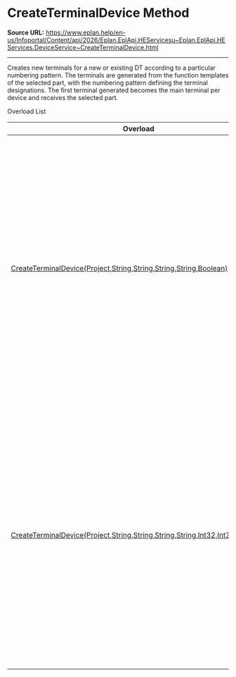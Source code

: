 # CreateTerminalDevice Method

**Source URL:** https://www.eplan.help/en-us/Infoportal/Content/api/2026/Eplan.EplApi.HEServicesu~Eplan.EplApi.HEServices.DeviceService~CreateTerminalDevice.html

---

Creates new terminals for a new or existing DT according to a particular numbering pattern. The terminals are generated from the function templates of the selected part, with the numbering pattern defining the terminal designations. The first terminal generated becomes the main terminal per device and receives the selected part.

Overload List

| Overload | Description |
| --- | --- |
| [CreateTerminalDevice(Project,String,String,String,String,Boolean)](topic1329.html) | Creates new terminals for a new or existing DT according to a particular numbering pattern. The terminals are generated from the function templates of the selected part, with the numbering pattern defining the terminal designations. The first terminal generated becomes the main terminal per device and receives the selected part. |
| [CreateTerminalDevice(Project,String,String,String,String,Int32,Int32,Boolean)](topic1330.html) | Creates new terminals for a new or existing DT according to a particular numbering pattern. The terminals are generated from the function templates of the selected part, with the numbering pattern defining the terminal designations. The first terminal generated becomes the main terminal per device and receives the selected part. |
